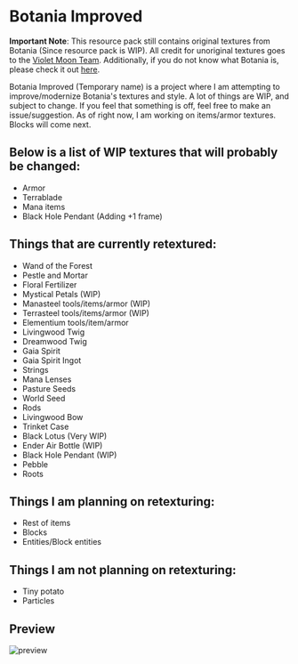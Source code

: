 # Botania Improved

**Important Note**: This resource pack still contains original textures from Botania (Since resource pack is WIP). All credit for unoriginal textures goes to the [Violet Moon Team](https://github.com/VazkiiMods). Additionally, if you do not know what Botania is, please check it out [here](https://www.curseforge.com/minecraft/mc-mods/botania).

Botania Improved (Temporary name) is a project where I am attempting to improve/modernize Botania's textures and style. A lot of things are WIP, and subject to change. If you feel that something is off, feel free to make an issue/suggestion. As of right now, I am working on items/armor textures. Blocks will come next.

## Below is a list of WIP textures that will probably be changed:

- Armor
- Terrablade
- Mana items
- Black Hole Pendant (Adding +1 frame)

## Things that are currently retextured:

- Wand of the Forest
- Pestle and Mortar
- Floral Fertilizer
- Mystical Petals (WIP)
- Manasteel tools/items/armor (WIP)
- Terrasteel tools/items/armor (WIP)
- Elementium tools/item/armor
- Livingwood Twig
- Dreamwood Twig
- Gaia Spirit
- Gaia Spirit Ingot
- Strings
- Mana Lenses
- Pasture Seeds
- World Seed
- Rods
- Livingwood Bow
- Trinket Case
- Black Lotus (Very WIP)
- Ender Air Bottle (WIP)
- Black Hole Pendant (WIP)
- Pebble
- Roots

## Things I am planning on retexturing:

- Rest of items
- Blocks
- Entities/Block entities

## Things I am not planning on retexturing:

- Tiny potato
- Particles

## Preview

![preview](https://i.imgur.com/vJp0dfv.png)
